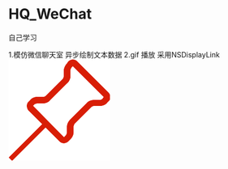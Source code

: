 # HQ_WeChat
自己学习

1.模仿微信聊天室 
 异步绘制文本数据
2.gif 播放 采用NSDisplayLink 
![图片说明1](https://github.com/huangqizhan/HQ_WeChat/blob/master/HQ_WeCaht/置顶.png)

